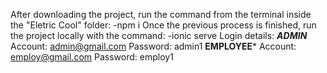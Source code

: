 After downloading the project, run the command from the terminal inside the "Eletric Cool" folder:
-npm i
Once the previous process is finished, run the project locally with the command:
-ionic serve
Login details:
***ADMIN***
Account: admin@gmail.com
Password: admin1
**EMPLOYEE***
Account: employ@gmail.com
Password: employ1
